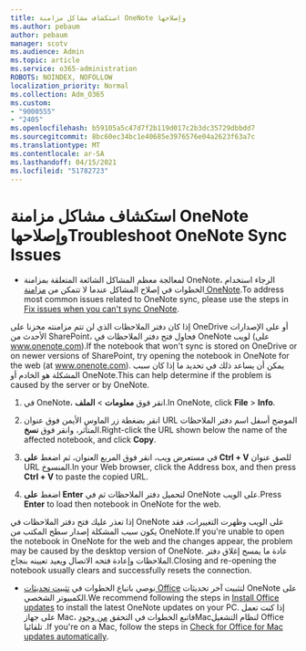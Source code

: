 ```yaml
---
title: استكشاف مشاكل مزامنة OneNote وإصلاحها
ms.author: pebaum
author: pebaum
manager: scotv
ms.audience: Admin
ms.topic: article
ms.service: o365-administration
ROBOTS: NOINDEX, NOFOLLOW
localization_priority: Normal
ms.collection: Adm_O365
ms.custom:
- "9000555"
- "2405"
ms.openlocfilehash: b59105a5c47d7f2b119d017c2b3dc35729dbbdd7
ms.sourcegitcommit: 8bc60ec34bc1e40685e3976576e04a2623f63a7c
ms.translationtype: MT
ms.contentlocale: ar-SA
ms.lasthandoff: 04/15/2021
ms.locfileid: "51782723"
---
```

# <a name="troubleshoot-onenote-sync-issues"></a><span data-ttu-id="a14e3-102">استكشاف مشاكل مزامنة OneNote وإصلاحها</span><span class="sxs-lookup"><span data-stu-id="a14e3-102">Troubleshoot OneNote Sync Issues</span></span>

* <span data-ttu-id="a14e3-103">لمعالجة معظم المشاكل الشائعة المتعلقة بمزامنة OneNote، الرجاء استخدام الخطوات في إصلاح المشاكل عندما لا تتمكن من [مزامنة OneNote](https://support.office.com/article/Fix-issues-when-you-can-t-sync-OneNote-299495ef-66d1-448f-90c1-b785a6968d45).</span><span class="sxs-lookup"><span data-stu-id="a14e3-103">To address most common issues related to OneNote sync, please use the steps in [Fix issues when you can't sync OneNote](https://support.office.com/article/Fix-issues-when-you-can-t-sync-OneNote-299495ef-66d1-448f-90c1-b785a6968d45).</span></span>

<span data-ttu-id="a14e3-104">إذا كان دفتر الملاحظات الذي لن تتم مزامنته مخزنا على OneDrive أو على الإصدارات الأحدث من SharePoint، فحاول فتح دفتر الملاحظات في OneNote لويب (على www.onenote.com).</span><span class="sxs-lookup"><span data-stu-id="a14e3-104">If the notebook that won't sync is stored on OneDrive or on newer versions of SharePoint, try opening the notebook in OneNote for the web (at www.onenote.com).</span></span> <span data-ttu-id="a14e3-105">يمكن أن يساعد ذلك في تحديد ما إذا كان سبب المشكلة هو الخادم أو OneNote.</span><span class="sxs-lookup"><span data-stu-id="a14e3-105">This can help determine if the problem is caused by the server or by OneNote.</span></span>

1. <span data-ttu-id="a14e3-106">في OneNote، انقر فوق **معلومات**  >  **الملف**.</span><span class="sxs-lookup"><span data-stu-id="a14e3-106">In OneNote, click **File** > **Info**.</span></span>

2. <span data-ttu-id="a14e3-107">انقر بضغطة زر الماوس الأيمن فوق عنوان URL الموضح أسفل اسم دفتر الملاحظات المتأثر، وانقر فوق **نسخ**.</span><span class="sxs-lookup"><span data-stu-id="a14e3-107">Right-click the URL shown below the name of the affected notebook, and click **Copy**.</span></span>

3. <span data-ttu-id="a14e3-108">في مستعرض ويب، انقر فوق المربع العنوان، ثم اضغط **على Ctrl + V** للصق عنوان URL المنسوخ.</span><span class="sxs-lookup"><span data-stu-id="a14e3-108">In your Web browser, click the Address box, and then press **Ctrl + V** to paste the copied URL.</span></span>

4. <span data-ttu-id="a14e3-109">اضغط **على Enter** لتحميل دفتر الملاحظات ثم في OneNote على الويب.</span><span class="sxs-lookup"><span data-stu-id="a14e3-109">Press **Enter** to load then notebook in OneNote for the web.</span></span>

<span data-ttu-id="a14e3-110">إذا تعذر عليك فتح دفتر الملاحظات في OneNote على الويب وظهرت التغييرات، فقد يكون سبب المشكلة إصدار سطح المكتب من OneNote.</span><span class="sxs-lookup"><span data-stu-id="a14e3-110">If you're unable to open the notebook in OneNote for the web and the changes appear, the problem may be caused by the desktop version of OneNote.</span></span> <span data-ttu-id="a14e3-111">عادة ما يمسح إغلاق دفتر الملاحظات وإعادة فتحه الاتصال ويعيد تعيينه بنجاح.</span><span class="sxs-lookup"><span data-stu-id="a14e3-111">Closing and re-opening the notebook usually clears and successfully resets the connection.</span></span>

* <span data-ttu-id="a14e3-112">نوصي باتباع الخطوات في [تثبيت تحديثات Office](https://support.office.com/article/Install-Office-updates-2ab296f3-7f03-43a2-8e50-46de917611c5) لتثبيت آخر تحديثات OneNote على الكمبيوتر الشخصي.</span><span class="sxs-lookup"><span data-stu-id="a14e3-112">We recommend following the steps in [Install Office updates](https://support.office.com/article/Install-Office-updates-2ab296f3-7f03-43a2-8e50-46de917611c5) to install the latest OneNote updates on your PC.</span></span> <span data-ttu-id="a14e3-113">إذا كنت تعمل على جهاز Mac، فاتبع الخطوات في التحقق [من وجود](https://support.office.com/article/update-office-for-mac-automatically-bfd1e497-c24d-4754-92ab-910a4074d7c1)Macلنظام التشغيل Office تلقائيا .</span><span class="sxs-lookup"><span data-stu-id="a14e3-113">If you're on a Mac, follow the steps in [Check for Office for Mac updates automatically](https://support.office.com/article/update-office-for-mac-automatically-bfd1e497-c24d-4754-92ab-910a4074d7c1).</span></span>